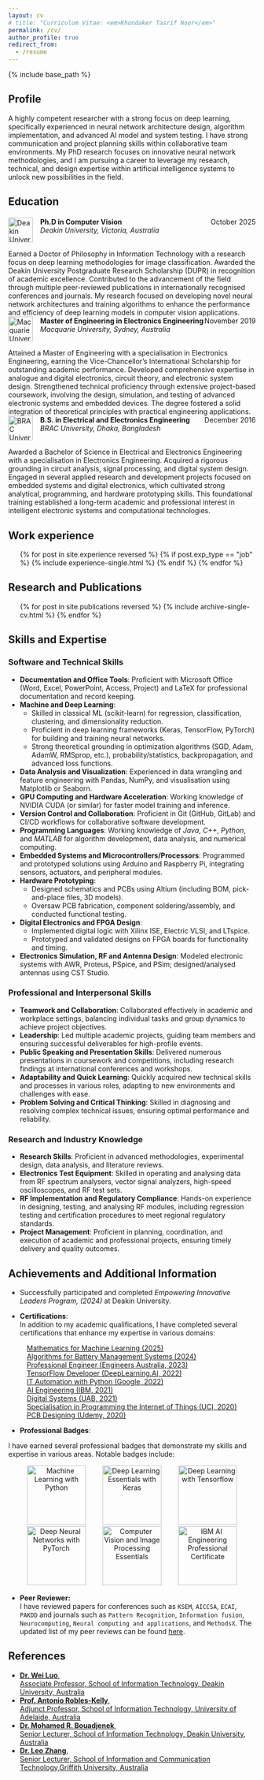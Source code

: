 ```yaml
---
layout: cv
# title: "Curriculum Vitae: <em>Khondaker Tasrif Noor</em>"
permalink: /cv/
author_profile: true
redirect_from:
  - /resume
---
```


{% include base_path %}

## Profile

A highly competent researcher with a strong focus on deep learning, specifically experienced in neural network architecture design, algorithm implementation, and advanced AI model and system testing. I have strong communication and project planning skills within collaborative team environments. My PhD research focuses on innovative neural network methodologies, and I am pursuing a career to leverage my research, technical, and design expertise within artificial intelligence systems to unlock new possibilities in the field.

## Education

<div style="display: flex; align-items: flex-start; margin-top: 20px; margin-bottom: 15px;">
  <img src="{{ base_path }}/images/deakin-logo.png" alt="Deakin University" style="width: 50px; height: 50px; margin-right: 15px; flex-shrink: 0;">
  <div style="flex-grow: 1;">
    <div><strong>Ph.D in Computer Vision</strong> <span style="float:right;">October 2025</span></div>
    <div><em>Deakin University, Victoria, Australia</em></div>
  </div>
</div>
Earned a Doctor of Philosophy in Information Technology with a research focus on deep learning methodologies for image classification. Awarded the Deakin University Postgraduate Research Scholarship (DUPR) in recognition of academic excellence. Contributed to the advancement of the field through multiple peer-reviewed publications in internationally recognised conferences and journals. My research focused on developing novel neural network architectures and training algorithms to enhance the performance and efficiency of deep learning models in computer vision applications.

<div style="display: flex; align-items: flex-start; margin-bottom: 15px;">
  <img src="{{ base_path }}/images/macquarie-logo.png" alt="Macquarie University" style="width: 50px; height: 50px; margin-right: 15px; flex-shrink: 0;">
  <div style="flex-grow: 1;">
    <div><strong>Master of Engineering in Electronics Engineering</strong> <span style="float:right;">November 2019</span></div>
    <div><em>Macquarie University, Sydney, Australia</em></div>
  </div>
</div>
Attained a Master of Engineering with a specialisation in Electronics Engineering, earning the Vice-Chancellor’s International Scholarship for outstanding academic performance. Developed comprehensive expertise in analogue and digital electronics, circuit theory, and electronic system design. Strengthened technical proficiency through extensive project-based coursework, involving the design, simulation, and testing of advanced electronic systems and embedded devices. The degree fostered a solid integration of theoretical principles with practical engineering applications.

<div style="display: flex; align-items: flex-start; margin-bottom: 15px;">
  <img src="{{ base_path }}/images/BRACU-logo.png" alt="BRAC University" style="width: 50px; height: 50px; margin-right: 15px; flex-shrink: 0;">
  <div style="flex-grow: 1;">
    <div><strong>B.S. in Electrical and Electronics Engineering</strong> <span style="float:right;">December 2016</span></div>
    <div><em>BRAC University, Dhaka, Bangladesh</em></div>
  </div>
</div>
Awarded a Bachelor of Science in Electrical and Electronics Engineering with a specialisation in Electronics Engineering. Acquired a rigorous grounding in circuit analysis, signal processing, and digital system design. Engaged in several applied research and development projects focused on embedded systems and digital electronics, which cultivated strong analytical, programming, and hardware prototyping skills. This foundational training established a long-term academic and professional interest in intelligent electronic systems and computational technologies.

<!-- <div style="display: flex; align-items: flex-start; margin-top: 20px; margin-bottom: 15px;">
  <img src="{{ base_path }}/images/RUMC-logo.png" alt="Rajuk Uttara Model College" style="width: 50px; height: 50px; margin-right: 15px; flex-shrink: 0;">
  <div style="flex-grow: 1;">
    <div><strong>Higher Secondary Certificate (HSC)</strong> <span style="float:right;">December 2011</span></div>
    <div><em>Rajuk Uttara Model College, Dhaka, Bangladesh</em></div>
  </div>
</div>
Completed the Higher Secondary Certificate (HSC) under the Science discipline, securing a GPA of 5.00 out of 5.00. Demonstrated exceptional academic performance in core subjects, particularly in Mathematics and Physics, which fostered strong analytical and problem-solving abilities. This academic achievement established a solid foundation for pursuing advanced studies and research in the fields of engineering and technology. -->

## Work experience

  <ul>
    {% for post in site.experience reversed %}
      {% if post.exp_type == "job" %}
        {% include experience-single.html %}
      {% endif %}
    {% endfor %}
  </ul>

## Research and Publications

  <ol>
  {% for post in site.publications reversed %}
    {% include archive-single-cv.html %}
  {% endfor %}
  </ol>
  
## Skills and Expertise

### Software and Technical Skills

- **Documentation and Office Tools**: Proficient with Microsoft Office (Word, Excel, PowerPoint, Access, Project) and LaTeX for professional documentation and record keeping.
- **Machine and Deep Learning**:
  - Skilled in classical ML (scikit-learn) for regression, classification, clustering, and dimensionality reduction.
  - Proficient in deep learning frameworks (Keras, TensorFlow, PyTorch) for building and training neural networks.
  - Strong theoretical grounding in optimization algorithms (SGD, Adam, AdamW, RMSprop, etc.), probability/statistics, backpropagation, and advanced loss functions.
- **Data Analysis and Visualization**: Experienced in data wrangling and feature engineering with Pandas, NumPy, and visualisation using Matplotlib or Seaborn.
- **GPU Computing and Hardware Acceleration**: Working knowledge of NVIDIA CUDA (or similar) for faster model training and inference.
- **Version Control and Collaboration**: Proficient in Git (GitHub, GitLab) and CI/CD workflows for collaborative software development.
- **Programming Languages**: Working knowledge of *Java*, *C++*, *Python*, and *MATLAB* for algorithm development, data analysis, and numerical computing.
- **Embedded Systems and Microcontrollers/Processors**: Programmed and prototyped solutions using Arduino and Raspberry Pi, integrating sensors, actuators, and peripheral modules.
- **Hardware Prototyping**:
  - Designed schematics and PCBs using Altium (including BOM, pick-and-place files, 3D models).
  - Oversaw PCB fabrication, component soldering/assembly, and conducted functional testing.
- **Digital Electronics and FPGA Design**:
  - Implemented digital logic with Xilinx ISE, Electric VLSI, and LTspice.
  - Prototyped and validated designs on FPGA boards for functionality and timing.
- **Electronics Simulation, RF and Antenna Design**: Modeled electronic systems with AWR, Proteus, PSpice, and PSim; designed/analysed antennas using CST Studio.

### Professional and Interpersonal Skills

- **Teamwork and Collaboration**: Collaborated effectively in academic and workplace settings, balancing individual tasks and group dynamics to achieve project objectives.
- **Leadership**: Led multiple academic projects, guiding team members and ensuring successful deliverables for high-profile events.
- **Public Speaking and Presentation Skills**: Delivered numerous presentations in coursework and competitions, including research findings at international conferences and workshops.
- **Adaptability and Quick Learning**: Quickly acquired new technical skills and processes in various roles, adapting to new environments and challenges with ease.
- **Problem Solving and Critical Thinking**: Skilled in diagnosing and resolving complex technical issues, ensuring optimal performance and reliability.

### Research and Industry Knowledge

- **Research Skills**: Proficient in advanced methodologies, experimental design, data analysis, and literature reviews.
- **Electronics Test Equipment**: Skilled in operating and analysing data from RF spectrum analysers, vector signal analyzers, high-speed oscilloscopes, and RF test sets.
- **RF Implementation and Regulatory Compliance**: Hands-on experience in designing, testing, and analysing RF modules, including regression testing and certification procedures to meet regional regulatory standards.
- **Project Management**: Proficient in planning, coordination, and execution of academic and professional projects, ensuring timely delivery and quality outcomes.

## Achievements and Additional Information

- Successfully participated and completed _Empowering Innovative Leaders Program, (2024)_ at Deakin University.
- **Certifications**: <br>
  In addition to my academic qualifications, I have completed several certifications that enhance my expertise in various domains:
  <ul style="list-style-type: none; padding-left: 6px;">
    <li><i class="fas fa-award" style="color: #184d1aff; margin-right: 8px;"></i>
      <a href="https://coursera.org/share/a1076c994a96461d4713d99d6eeb80f0" target="_blank">Mathematics for Machine Learning (2025)</a>
    </li>
    <li><i class="fas fa-award" style="color: #184d1aff; margin-right: 8px;"></i>
      <a href="https://coursera.org/share/747b87e829e15f8f66269c97c788ace1" target="_blank">Algorithms for Battery Management Systems (2024)</a>
    </li>
    <li><i class="fas fa-award" style="color: #184d1aff; margin-right: 8px;"></i>
      <a href="https://portal.engineersaustralia.org.au/estage1/search?last_name=Noor&ea_id=8439763&app_id=317589" target="_blank">Professional Engineer (Engineers Australia, 2023)</a>
    </li>
    <li><i class="fas fa-award" style="color: #184d1aff; margin-right: 8px;"></i>
      <a href="https://coursera.org/share/09725f762580246cf0e14fca3ff2ac90" target="_blank">TensorFlow Developer (DeepLearning.AI, 2022)</a>
    </li>
    <li><i class="fas fa-award" style="color: #184d1aff; margin-right: 8px;"></i>
      <a href="https://coursera.org/share/615c9c5fe7a0e954b10e33f01729770a" target="_blank">IT Automation with Python (Google, 2022)</a>
    </li>
    <li><i class="fas fa-award" style="color: #184d1aff; margin-right: 8px;"></i>
      <a href="https://www.credly.com/badges/7af5d246-c723-4541-b93d-6d9fd4a1c8d8/public_url" target="_blank">AI Engineering (IBM, 2021)</a>
    </li>
    <li><i class="fas fa-award" style="color: #184d1aff; margin-right: 8px;"></i>
      <a href="https://coursera.org/share/a931a5565f0a36c5c6576cae8b1c180e" target="_blank">Digital Systems (UAB, 2021)</a>
    </li>
    <li><i class="fas fa-award" style="color: #184d1aff; margin-right: 8px;"></i>
      <a href="https://coursera.org/share/c69baf09a6b1641ccd0158e7a9f9d5db" target="_blank">Specialisation in Programming the Internet of Things (UCI, 2020)</a>
    </li>
    <li><i class="fas fa-award" style="color: #184d1aff; margin-right: 8px;"></i>
      <a href="https://www.udemy.com/certificate/UC-3QFUMLLF/" target="_blank">PCB Designing (Udemy, 2020)</a>
    </li>
  </ul>

- **Professional Badges**: <br>
<!--  -->
 I have earned several professional badges that demonstrate my skills and expertise in various areas. Notable badges include:
<div style="text-align: center; margin-top: 15px;">
  <a href="https://www.credly.com/badges/2e94fd2d-9140-471c-ae39-8223e706d50c/public_url" target="_blank"><img src="{{ base_path }}/_pages/image/cv/Machine Learning with Python.png" alt="Machine Learning with Python" style="width: 120px; height: 120px; margin-left: 15px; margin-right: 15px;"></a>
  <a href="https://www.credly.com/badges/0badd520-f66e-44bf-bb06-c27ff9b90ef3/public_url" target="_blank"><img src="{{ base_path }}/_pages/image/cv/Deep Learning Essentials with Keras.png" alt="Deep Learning Essentials with Keras" style="width: 120px; height: 120px; margin-left: 15px; margin-right: 15px;"></a>
  <a href="https://www.credly.com/badges/e5001d66-9bb7-4fc4-ac48-009b507a024c/public_url" target="_blank"><img src="{{ base_path }}/_pages/image/cv/Deep Learning with Tensorflow.png" alt="Deep Learning with Tensorflow" style="width: 120px; height: 120px; margin-left: 15px; margin-right: 15px;"></a>
  <a href="https://www.credly.com/badges/96e61788-f3d6-4959-91b2-9445a97f8d0d/public_url" target="_blank"><img src="{{ base_path }}/_pages/image/cv/Deep Neural Networks with PyTorch.png" alt="Deep Neural Networks with PyTorch" style="width: 120px; height: 120px; margin-left: 15px; margin-right: 15px;"></a>
  <a href="https://www.credly.com/badges/cff429f1-ff41-4aad-bc4d-277610a794ce/public_url" target="_blank"><img src="{{ base_path }}/_pages/image/cv/Computer Vision and Image Processing Essentials.png" alt="Computer Vision and Image Processing Essentials" style="width: 120px; height: 120px; margin-left: 15px; margin-right: 15px;"></a>
  <a href="https://www.credly.com/badges/7af5d246-c723-4541-b93d-6d9fd4a1c8d8/public_url" target="_blank"><img src="{{ base_path }}/_pages/image/cv/IBM AI Engineering Professional Certificate (V2).png" alt="IBM AI Engineering Professional Certificate" style="width: 120px; height: 120px; margin-left: 15px; margin-right: 15px;"></a>
</div>

- **Peer Reviewer:** <br>
I have reviewed papers for conferences such as `KSEM`, `AICCSA`, `ECAI`, `PAKDD` and journals such as `Pattern Recognition`, `Information fusion`, `Neurocomputing`, `Neural computing and applications`, and `MethodsX`. The updated list of my peer reviews can be found [here](https://orcid.org/0000-0002-4259-9539#:~:text=Peer%20review%20(16%20reviews%C2%A0for%207%20publications/grants)).

## References

- [**Dr. Wei Luo**, <br>Associate Professor, School of Information Technology, Deakin University, Australia](https://experts.deakin.edu.au/7851-wei-luo)
- [**Prof. Antonio Robles-Kelly**, <br>Adjunct Professor, School of Information Technology, University of Adelaide, Australia](https://www.linkedin.com/in/antonio-robles-kelly-19481835/)
- [**Dr. Mohamed R. Bouadjenek**, <br>Senior Lecturer, School of Information Technology, Deakin University, Australia](https://experts.deakin.edu.au/51849-mohamed-reda-bouadjenek)
- [**Dr. Leo Zhang**, <br>Senior Lecturer, School of Information and Communication Technology,Griffith University, Australia](https://experts.griffith.edu.au/41503-leo-zhang)